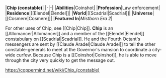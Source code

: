 |**Chip (constable)**|
|-|-|
|**Abilities**|Coinshot|
|**Profession**|Law enforcement|
|**Residence**|[[Elendel\|Elendel]]|
|**World**|[[Scadrial\|Scadrial]]|
|**Universe**|[[Cosmere\|Cosmere]]|
|**Featured In**|*Mistborn Era 2*|

For other uses of Chip, see [[Chip\|Chip]].
**Chip** is an [[Allomancer\|Allomancer]] and a member of the [[Elendel\|Elendel]] constabulary on [[Scadrial\|Scadrial]].
He and the Fourth Octant's messengers are sent by [[Claude Aradel\|Claude Aradel]] to tell the other constable-generals to meet at the Governor's mansion to coordinate a city-wide curfew. Because Chip is a [[Coinshot\|Coinshot]], he is able to move through the city very quickly to get the message out.



https://coppermind.net/wiki/Chip_(constable)